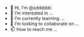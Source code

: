 - 👋 Hi, I’m @sdddddc
- 👀 I’m interested in ...
- 🌱 I’m currently learning ...
- 💞️ I’m looking to collaborate on ...
- 📫 How to reach me ...

<!---
sdddddc/sdddddc is a ✨ special ✨ repository because its `README.md` (this file) appears on your GitHub profile.
You can click the Preview link to take a look at your changes.
--->
